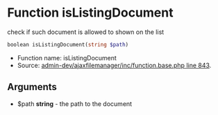 Function isListingDocument
===========================

check if such document is allowed to shown on the list



```php
boolean isListingDocument(string $path)
```

* Function name: isListingDocument
* Source: [admin-dev/ajaxfilemanager/inc/function.base.php line 843](https://github.com/PrestaShop/PrestaShop/blob/1.5.6.0/admin-dev/ajaxfilemanager/inc/function.base.php#L843).

Arguments
---------

* $path **string** - the path to the document

